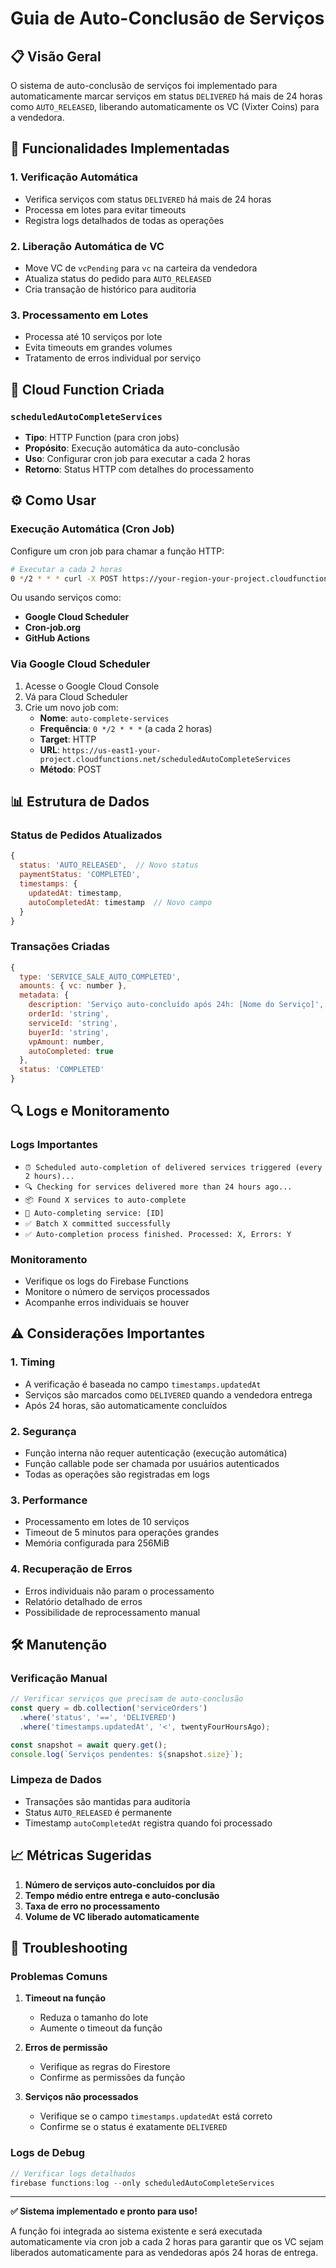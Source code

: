 # Guia de Auto-Conclusão de Serviços

## 📋 Visão Geral

O sistema de auto-conclusão de serviços foi implementado para automaticamente marcar serviços em status `DELIVERED` há mais de 24 horas como `AUTO_RELEASED`, liberando automaticamente os VC (Vixter Coins) para a vendedora.

## 🔧 Funcionalidades Implementadas

### 1. **Verificação Automática**
- Verifica serviços com status `DELIVERED` há mais de 24 horas
- Processa em lotes para evitar timeouts
- Registra logs detalhados de todas as operações

### 2. **Liberação Automática de VC**
- Move VC de `vcPending` para `vc` na carteira da vendedora
- Atualiza status do pedido para `AUTO_RELEASED`
- Cria transação de histórico para auditoria

### 3. **Processamento em Lotes**
- Processa até 10 serviços por lote
- Evita timeouts em grandes volumes
- Tratamento de erros individual por serviço

## 🚀 Cloud Function Criada

### `scheduledAutoCompleteServices`
- **Tipo**: HTTP Function (para cron jobs)
- **Propósito**: Execução automática da auto-conclusão
- **Uso**: Configurar cron job para executar a cada 2 horas
- **Retorno**: Status HTTP com detalhes do processamento

## ⚙️ Como Usar

### Execução Automática (Cron Job)

Configure um cron job para chamar a função HTTP:

```bash
# Executar a cada 2 horas
0 */2 * * * curl -X POST https://your-region-your-project.cloudfunctions.net/scheduledAutoCompleteServices
```

Ou usando serviços como:
- **Google Cloud Scheduler**
- **Cron-job.org**
- **GitHub Actions**

### Via Google Cloud Scheduler

1. Acesse o Google Cloud Console
2. Vá para Cloud Scheduler
3. Crie um novo job com:
   - **Nome**: `auto-complete-services`
   - **Frequência**: `0 */2 * * *` (a cada 2 horas)
   - **Target**: HTTP
   - **URL**: `https://us-east1-your-project.cloudfunctions.net/scheduledAutoCompleteServices`
   - **Método**: POST

## 📊 Estrutura de Dados

### Status de Pedidos Atualizados
```javascript
{
  status: 'AUTO_RELEASED',  // Novo status
  paymentStatus: 'COMPLETED',
  timestamps: {
    updatedAt: timestamp,
    autoCompletedAt: timestamp  // Novo campo
  }
}
```

### Transações Criadas
```javascript
{
  type: 'SERVICE_SALE_AUTO_COMPLETED',
  amounts: { vc: number },
  metadata: {
    description: 'Serviço auto-concluído após 24h: [Nome do Serviço]',
    orderId: 'string',
    serviceId: 'string',
    buyerId: 'string',
    vpAmount: number,
    autoCompleted: true
  },
  status: 'COMPLETED'
}
```

## 🔍 Logs e Monitoramento

### Logs Importantes
- `⏰ Scheduled auto-completion of delivered services triggered (every 2 hours)...`
- `🔍 Checking for services delivered more than 24 hours ago...`
- `📦 Found X services to auto-complete`
- `🔄 Auto-completing service: [ID]`
- `✅ Batch X committed successfully`
- `✅ Auto-completion process finished. Processed: X, Errors: Y`

### Monitoramento
- Verifique os logs do Firebase Functions
- Monitore o número de serviços processados
- Acompanhe erros individuais se houver

## ⚠️ Considerações Importantes

### 1. **Timing**
- A verificação é baseada no campo `timestamps.updatedAt`
- Serviços são marcados como `DELIVERED` quando a vendedora entrega
- Após 24 horas, são automaticamente concluídos

### 2. **Segurança**
- Função interna não requer autenticação (execução automática)
- Função callable pode ser chamada por usuários autenticados
- Todas as operações são registradas em logs

### 3. **Performance**
- Processamento em lotes de 10 serviços
- Timeout de 5 minutos para operações grandes
- Memória configurada para 256MiB

### 4. **Recuperação de Erros**
- Erros individuais não param o processamento
- Relatório detalhado de erros
- Possibilidade de reprocessamento manual

## 🛠️ Manutenção

### Verificação Manual
```javascript
// Verificar serviços que precisam de auto-conclusão
const query = db.collection('serviceOrders')
  .where('status', '==', 'DELIVERED')
  .where('timestamps.updatedAt', '<', twentyFourHoursAgo);

const snapshot = await query.get();
console.log(`Serviços pendentes: ${snapshot.size}`);
```

### Limpeza de Dados
- Transações são mantidas para auditoria
- Status `AUTO_RELEASED` é permanente
- Timestamp `autoCompletedAt` registra quando foi processado

## 📈 Métricas Sugeridas

1. **Número de serviços auto-concluídos por dia**
2. **Tempo médio entre entrega e auto-conclusão**
3. **Taxa de erro no processamento**
4. **Volume de VC liberado automaticamente**

## 🔧 Troubleshooting

### Problemas Comuns

1. **Timeout na função**
   - Reduza o tamanho do lote
   - Aumente o timeout da função

2. **Erros de permissão**
   - Verifique as regras do Firestore
   - Confirme as permissões da função

3. **Serviços não processados**
   - Verifique se o campo `timestamps.updatedAt` está correto
   - Confirme se o status é exatamente `DELIVERED`

### Logs de Debug
```javascript
// Verificar logs detalhados
firebase functions:log --only scheduledAutoCompleteServices
```

---

**✅ Sistema implementado e pronto para uso!**

A função foi integrada ao sistema existente e será executada automaticamente via cron job a cada 2 horas para garantir que os VC sejam liberados automaticamente para as vendedoras após 24 horas de entrega.
